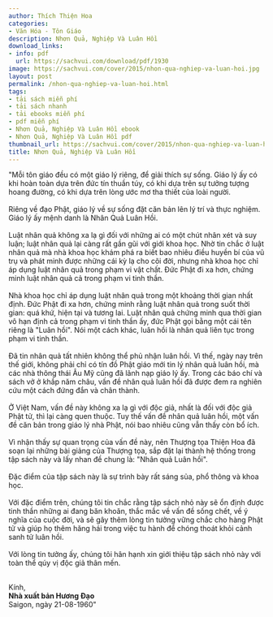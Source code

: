 ```yaml
---
author: Thích Thiện Hoa
categories:
- Văn Hóa - Tôn Giáo
description: Nhơn Quả, Nghiệp Và Luân Hồi
download_links:
- info: pdf
  url: https://sachvui.com/download/pdf/1930
image: https://sachvui.com/cover/2015/nhon-qua-nghiep-va-luan-hoi.jpg
layout: post
permalink: /nhon-qua-nghiep-va-luan-hoi.html
tags:
- tải sách miễn phí
- tải sách nhanh
- tải ebooks miễn phí
- pdf miễn phí
- Nhơn Quả, Nghiệp Và Luân Hồi ebook
- Nhơn Quả, Nghiệp Và Luân Hồi pdf
thumbnail_url: https://sachvui.com/cover/2015/nhon-qua-nghiep-va-luan-hoi.jpg
title: Nhơn Quả, Nghiệp Và Luân Hồi
---
```


 <div class="item-desc text-justify"> <p>"Mỗi tôn giáo đều có một giáo lý riêng, để giải thích sự sống. Giáo lý ấy có khi hoàn toàn dựa trên đức tín thuần túy, có khi dựa trên sự tưởng tượng hoang đường, có khi dựa trên lòng ước mơ tha thiết của loài người.<br><br>Riêng về đạo Phật, giáo lý về sự sống đặt căn bản lên lý trí và thực nghiệm. Giáo lý ấy mệnh danh là Nhân Quả Luân Hồi.<br><br>Luật nhân quả không xa lạ gì đối với những ai có một chút nhân xét và suy luận; luật nhân quả lại càng rất gần gũi với giới khoa học. Nhờ tin chắc ở luật nhân quả mà nhà khoa học khám phá ra biết bao nhiêu điều huyền bí của vũ trụ và phát minh được những cái kỳ lạ cho cõi đời, nhưng nhà khoa học chỉ áp dụng luật nhân quả trong phạm vi vật chất. Đức Phật đi xa hơn, chứng minh luật nhân quả cả trong phạm vi tinh thần.<br><br>Nhà khoa học chỉ áp dụng luật nhân quả trong một khoảng thời gian nhất định. Đức Phật đi xa hơn, chứng minh rằng luật nhân quả trong suốt thời gian: quá khứ, hiện tại và tương lai. Luật nhân quả chứng minh qua thời gian vô hạn định cả trong phạm vi tinh thần ấy, đức Phật gọi bằng một cái tên riêng là "Luân hồi". Nói một cách khác, luân hồi là nhân quả liên tục trong phạm vi tinh thần.<br><br>Đã tin nhân quả tất nhiên không thể phủ nhận luân hồi. Vì thế, ngày nay trên thế giới, không phải chỉ có tín đồ Phật giáo mới tin lý nhân quả luân hồi, mà các nhà thông thái Âu Mỹ cũng đã lãnh nạp giáo lý ấy. Trong các báo chí và sách vở ở khắp năm châu, vấn đề nhân quả luân hồi đã được đem ra nghiên cứu một cách đứng đắn và chân thành.<br><br>Ở Việt Nam, vấn đề này không xa lạ gì với độc giả, nhất là đối với độc giả Phật tử, thì lại càng quen thuộc. Tuy thế vấn đề nhân quả luân hồi, một vấn đề căn bản trong giáo lý nhà Phật, nói bao nhiêu cũng vẫn thấy còn bổ ích.<br><br>Vì nhận thấy sự quan trọng của vấn đề này, nên Thượng tọa Thiện Hoa đã soạn lại những bài giảng của Thượng tọa, sắp đặt lại thành hệ thống trong tập sách này và lấy nhan đề chung là: "Nhân quả Luân hồi".<br><br>Đặc điểm của tập sách này là sự trình bày rất sáng sủa, phổ thông và khoa học.<br><br>Với đặc điểm trên, chúng tôi tin chắc rằng tập sách nhỏ này sẽ ổn định được tinh thần những ai đang băn khoăn, thắc mắc về vấn đề sống chết, về ý nghĩa của cuộc đời, và sẽ gây thêm lòng tin tưởng vững chắc cho hàng Phật tử và giúp họ thêm hăng hái trong việc tu hành để chóng thoát khỏi cảnh sanh tử luân hồi.<br><br>Với lòng tin tưởng ấy, chúng tôi hân hạnh xin giới thiệu tập sách nhỏ này với toàn thể qúy vị độc giả thân mến.<br> </p><p>Kính,<br><strong>Nhà xuất bản Hương Đạo</strong><br>Saigon, ngày 21-08-1960"​</p> </div>